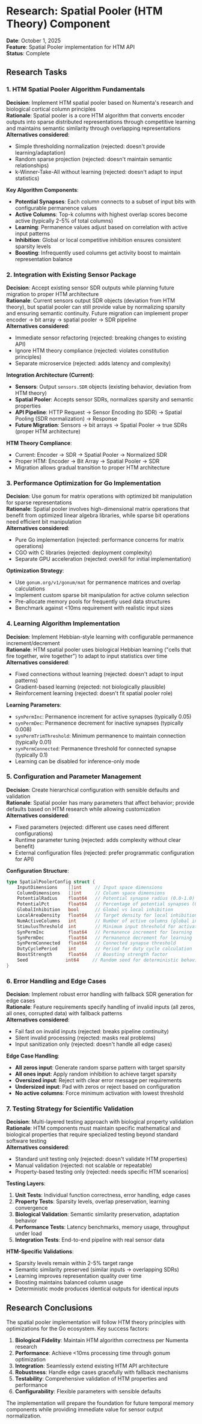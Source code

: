 # Research: Spatial Pooler (HTM Theory) Component

**Date**: October 1, 2025  
**Feature**: Spatial Pooler implementation for HTM API  
**Status**: Complete

## Research Tasks

### 1. HTM Spatial Pooler Algorithm Fundamentals

**Decision**: Implement HTM spatial pooler based on Numenta's research and biological cortical column principles  
**Rationale**: Spatial pooler is a core HTM algorithm that converts encoder outputs into sparse distributed representations through competitive learning and maintains semantic similarity through overlapping representations  
**Alternatives considered**:
- Simple thresholding normalization (rejected: doesn't provide learning/adaptation)  
- Random sparse projection (rejected: doesn't maintain semantic relationships)  
- k-Winner-Take-All without learning (rejected: doesn't adapt to input statistics)

**Key Algorithm Components**:
- **Potential Synapses**: Each column connects to a subset of input bits with configurable permanence values
- **Active Columns**: Top-k columns with highest overlap scores become active (typically 2-5% of total columns)
- **Learning**: Permanence values adjust based on correlation with active input patterns
- **Inhibition**: Global or local competitive inhibition ensures consistent sparsity levels
- **Boosting**: Infrequently used columns get activity boost to maintain representation balance

### 2. Integration with Existing Sensor Package

**Decision**: Accept existing sensor SDR outputs while planning future migration to proper HTM architecture  
**Rationale**: Current sensors output SDR objects (deviation from HTM theory), but spatial pooler can still provide value by normalizing sparsity and ensuring semantic continuity. Future migration can implement proper encoder → bit array → spatial pooler → SDR pipeline  
**Alternatives considered**:
- Immediate sensor refactoring (rejected: breaking changes to existing API)
- Ignore HTM theory compliance (rejected: violates constitution principles)
- Separate microservice (rejected: adds latency and complexity)

**Integration Architecture (Current)**:
- **Sensors**: Output `sensors.SDR` objects (existing behavior, deviation from HTM theory)
- **Spatial Pooler**: Accepts sensor SDRs, normalizes sparsity and semantic properties
- **API Pipeline**: HTTP Request → Sensor Encoding (to SDR) → Spatial Pooling (SDR normalization) → Response
- **Future Migration**: Sensors → bit arrays → Spatial Pooler → true SDRs (proper HTM architecture)

**HTM Theory Compliance**:
- Current: Encoder → SDR → Spatial Pooler → Normalized SDR
- Proper HTM: Encoder → Bit Array → Spatial Pooler → SDR
- Migration allows gradual transition to proper HTM architecture

### 3. Performance Optimization for Go Implementation

**Decision**: Use gonum for matrix operations with optimized bit manipulation for sparse representations  
**Rationale**: Spatial pooler involves high-dimensional matrix operations that benefit from optimized linear algebra libraries, while sparse bit operations need efficient bit manipulation  
**Alternatives considered**:
- Pure Go implementation (rejected: performance concerns for matrix operations)
- CGO with C libraries (rejected: deployment complexity)
- Separate GPU acceleration (rejected: overkill for initial implementation)

**Optimization Strategy**:
- Use `gonum.org/v1/gonum/mat` for permanence matrices and overlap calculations
- Implement custom sparse bit manipulation for active column selection
- Pre-allocate memory pools for frequently used data structures
- Benchmark against <10ms requirement with realistic input sizes

### 4. Learning Algorithm Implementation

**Decision**: Implement Hebbian-style learning with configurable permanence increment/decrement  
**Rationale**: HTM spatial pooler uses biological Hebbian learning ("cells that fire together, wire together") to adapt to input statistics over time  
**Alternatives considered**:
- Fixed connections without learning (rejected: doesn't adapt to input patterns)
- Gradient-based learning (rejected: not biologically plausible)
- Reinforcement learning (rejected: doesn't fit spatial pooler role)

**Learning Parameters**:
- `synPermInc`: Permanence increment for active synapses (typically 0.05)
- `synPermDec`: Permanence decrement for inactive synapses (typically 0.008)
- `synPermTrimThreshold`: Minimum permanence to maintain connection (typically 0.01)
- `synPermConnected`: Permanence threshold for connected synapse (typically 0.1)
- Learning can be disabled for inference-only mode

### 5. Configuration and Parameter Management

**Decision**: Create hierarchical configuration with sensible defaults and validation  
**Rationale**: Spatial pooler has many parameters that affect behavior; provide defaults based on HTM research while allowing customization  
**Alternatives considered**:
- Fixed parameters (rejected: different use cases need different configurations)
- Runtime parameter tuning (rejected: adds complexity without clear benefit)
- External configuration files (rejected: prefer programmatic configuration for API)

**Configuration Structure**:
```go
type SpatialPoolerConfig struct {
    InputDimensions    []int     // Input space dimensions
    ColumnDimensions   []int     // Column space dimensions  
    PotentialRadius    float64   // Potential synapse radius (0.0-1.0)
    PotentialPct       float64   // Percentage of potential synapses (0.0-1.0)
    GlobalInhibition   bool      // Global vs local inhibition
    LocalAreaDensity   float64   // Target density for local inhibition
    NumActiveColumns   int       // Number of active columns (global inhibition)
    StimulusThreshold  int       // Minimum input threshold for activation
    SynPermInc         float64   // Permanence increment for learning
    SynPermDec         float64   // Permanence decrement for learning
    SynPermConnected   float64   // Connected synapse threshold
    DutyCyclePeriod    int       // Period for duty cycle calculation
    BoostStrength      float64   // Boosting strength factor
    Seed              int64     // Random seed for deterministic behavior
}
```

### 6. Error Handling and Edge Cases

**Decision**: Implement robust error handling with fallback SDR generation for edge cases  
**Rationale**: Feature requirements specify handling of invalid inputs (all zeros, all ones, corrupted data) with fallback patterns  
**Alternatives considered**:
- Fail fast on invalid inputs (rejected: breaks pipeline continuity)
- Silent invalid processing (rejected: masks real problems)
- Input sanitization only (rejected: doesn't handle all edge cases)

**Edge Case Handling**:
- **All zeros input**: Generate random sparse pattern with target sparsity
- **All ones input**: Apply random inhibition to achieve target sparsity  
- **Oversized input**: Reject with clear error message per requirements
- **Undersized input**: Pad with zeros or reject based on configuration
- **No active columns**: Force minimum activation with lowest threshold

### 7. Testing Strategy for Scientific Validation

**Decision**: Multi-layered testing approach with biological property validation  
**Rationale**: HTM components must maintain specific mathematical and biological properties that require specialized testing beyond standard software testing  
**Alternatives considered**:
- Standard unit testing only (rejected: doesn't validate HTM properties)
- Manual validation (rejected: not scalable or repeatable)
- Property-based testing only (rejected: needs specific HTM scenarios)

**Testing Layers**:
1. **Unit Tests**: Individual function correctness, error handling, edge cases
2. **Property Tests**: Sparsity levels, overlap preservation, learning convergence
3. **Biological Validation**: Semantic similarity preservation, adaptation behavior
4. **Performance Tests**: Latency benchmarks, memory usage, throughput under load
5. **Integration Tests**: End-to-end pipeline with real sensor data

**HTM-Specific Validations**:
- Sparsity levels remain within 2-5% target range
- Semantic similarity preserved (similar inputs → overlapping SDRs)
- Learning improves representation quality over time
- Boosting maintains balanced column usage
- Deterministic mode produces identical outputs for identical inputs

## Research Conclusions

The spatial pooler implementation will follow HTM theory principles with optimizations for the Go ecosystem. Key success factors:

1. **Biological Fidelity**: Maintain HTM algorithm correctness per Numenta research
2. **Performance**: Achieve <10ms processing time through gonum optimization
3. **Integration**: Seamlessly extend existing HTM API architecture
4. **Robustness**: Handle edge cases gracefully with fallback mechanisms
5. **Testability**: Comprehensive validation of HTM properties and performance
6. **Configurability**: Flexible parameters with sensible defaults

The implementation will prepare the foundation for future temporal memory components while providing immediate value for sensor output normalization.